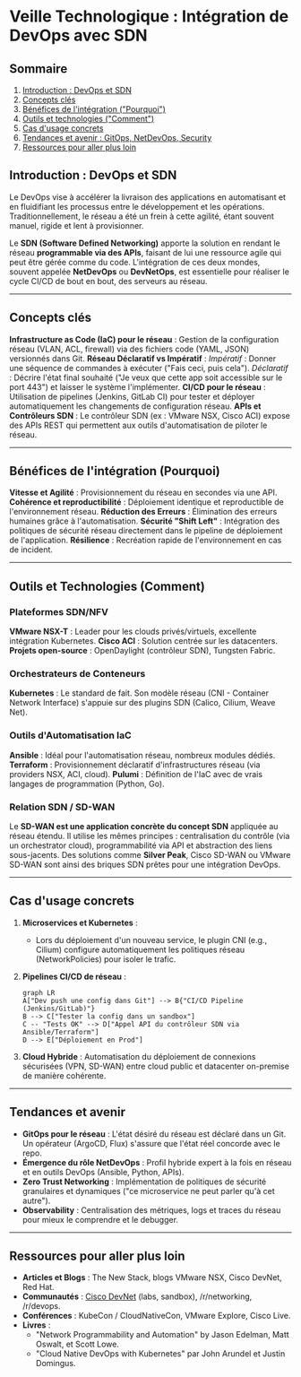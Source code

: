 # Veille Technologique : Intégration de DevOps avec SDN

## Sommaire

1.  [Introduction : DevOps et SDN](#introduction--devops-et-sdn)
2.  [Concepts clés](#concepts-clés)
3.  [Bénéfices de l'intégration ("Pourquoi")](#bénéfices-de-lintégration-pourquoi)
4.  [Outils et technologies ("Comment")](#outils-et-technologies-comment)
5.  [Cas d'usage concrets](#cas-dusage-concrets)
6.  [Tendances et avenir : GitOps, NetDevOps, Security](#tendances-et-avenir--gitops-netdevops-security)
7.  [Ressources pour aller plus loin](#ressources-pour-aller-plus-loin)

## Introduction : DevOps et SDN

Le DevOps vise à accélérer la livraison des applications en automatisant et en fluidifiant les processus entre le développement et les opérations. Traditionnellement, le réseau a été un frein à cette agilité, étant souvent manuel, rigide et lent à provisionner.

Le **SDN (Software Defined Networking)** apporte la solution en rendant le réseau **programmable via des APIs**, faisant de lui une ressource agile qui peut être gérée comme du code. L'intégration de ces deux mondes, souvent appelée **NetDevOps** ou **DevNetOps**, est essentielle pour réaliser le cycle CI/CD de bout en bout, des serveurs au réseau.

---

## Concepts clés

**Infrastructure as Code (IaC) pour le réseau** : Gestion de la configuration réseau (VLAN, ACL, firewall) via des fichiers code (YAML, JSON) versionnés dans Git.
**Réseau Déclaratif vs Impératif** :
*Impératif* : Donner une séquence de commandes à exécuter ("Fais ceci, puis cela").
*Déclaratif* : Décrire l'état final souhaité ("Je veux que cette app soit accessible sur le port 443") et laisser le système l'implémenter.
**CI/CD pour le réseau** : Utilisation de pipelines (Jenkins, GitLab CI) pour tester et déployer automatiquement les changements de configuration réseau.
**APIs et Contrôleurs SDN** : Le contrôleur SDN (ex : VMware NSX, Cisco ACI) expose des APIs REST qui permettent aux outils d'automatisation de piloter le réseau.

---

## Bénéfices de l'intégration (Pourquoi)

**Vitesse et Agilité** : Provisionnement du réseau en secondes via une API.
**Cohérence et reproductibilité** : Déploiement identique et reproductible de l'environnement réseau.
**Réduction des Erreurs** : Élimination des erreurs humaines grâce à l'automatisation.
**Sécurité "Shift Left"** : Intégration des politiques de sécurité réseau directement dans le pipeline de déploiement de l'application.
**Résilience** : Recréation rapide de l'environnement en cas de incident.

---

## Outils et Technologies (Comment)

### Plateformes SDN/NFV
**VMware NSX-T** : Leader pour les clouds privés/virtuels, excellente intégration Kubernetes.
**Cisco ACI** : Solution centrée sur les datacenters.
**Projets open-source** : OpenDaylight (contrôleur SDN), Tungsten Fabric.

### Orchestrateurs de Conteneurs
**Kubernetes** : Le standard de fait. Son modèle réseau (CNI - Container Network Interface) s'appuie sur des plugins SDN (Calico, Cilium, Weave Net).

### Outils d'Automatisation IaC
**Ansible** : Idéal pour l'automatisation réseau, nombreux modules dédiés.
**Terraform** : Provisionnement déclaratif d'infrastructures réseau (via providers NSX, ACI, cloud).
**Pulumi** : Définition de l'IaC avec de vrais langages de programmation (Python, Go).

### Relation SDN / SD-WAN
Le **SD-WAN est une application concrète du concept SDN** appliquée au réseau étendu. Il utilise les mêmes principes : centralisation du contrôle (via un orchestrator cloud), programmabilité via API et abstraction des liens sous-jacents. Des solutions comme **Silver Peak**, Cisco SD-WAN ou VMware SD-WAN sont ainsi des briques SDN prêtes pour une intégration DevOps.

---

## Cas d'usage concrets

1.  **Microservices et Kubernetes** :
    *   Lors du déploiement d'un nouveau service, le plugin CNI (e.g., Cilium) configure automatiquement les politiques réseau (NetworkPolicies) pour isoler le trafic.

2.  **Pipelines CI/CD de réseau** :
    ```mermaid
    graph LR
    A["Dev push une config dans Git"] --> B{"CI/CD Pipeline (Jenkins/GitLab)"}
    B --> C["Tester la config dans un sandbox"]
    C -- "Tests OK" --> D["Appel API du contrôleur SDN via Ansible/Terraform"]
    D --> E["Déploiement en Prod"]
    ```

3.  **Cloud Hybride** : Automatisation du déploiement de connexions sécurisées (VPN, SD-WAN) entre cloud public et datacenter on-premise de manière cohérente.

---

## Tendances et avenir

- **GitOps pour le réseau** : L'état désiré du réseau est déclaré dans un Git. Un opérateur (ArgoCD, Flux) s'assure que l'état réel concorde avec le repo.
- **Émergence du rôle NetDevOps** : Profil hybride expert à la fois en réseau et en outils DevOps (Ansible, Python, APIs).
- **Zero Trust Networking** : Implémentation de politiques de sécurité granulaires et dynamiques ("ce microservice ne peut parler qu'à cet autre").
- **Observability** : Centralisation des métriques, logs et traces du réseau pour mieux le comprendre et le debugger.

---

## Ressources pour aller plus loin

- **Articles et Blogs** : The New Stack, blogs VMware NSX, Cisco DevNet, Red Hat.
- **Communautés** : [Cisco DevNet](https://developer.cisco.com/) (labs, sandbox), /r/networking, /r/devops.
- **Conférences** : KubeCon / CloudNativeCon, VMware Explore, Cisco Live.
- **Livres** :
  - "Network Programmability and Automation" by Jason Edelman, Matt Oswalt, et Scott Lowe.
  - "Cloud Native DevOps with Kubernetes" par John Arundel et Justin Domingus.
